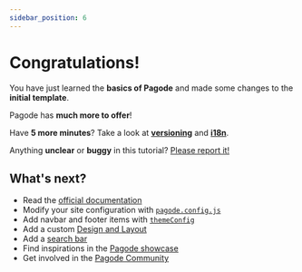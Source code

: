 ```yaml
---
sidebar_position: 6
---
```


# Congratulations!

You have just learned the **basics of Pagode** and made some changes to the **initial template**.

Pagode has **much more to offer**!

Have **5 more minutes**? Take a look at **[versioning](../tutorial-extras/manage-docs-versions.md)** and **[i18n](../tutorial-extras/translate-your-site.md)**.

Anything **unclear** or **buggy** in this tutorial? [Please report it!](https://github.com/facebook/pagode/discussions/4610)

## What's next?

- Read the [official documentation](https://pagode.io/)
- Modify your site configuration with [`pagode.config.js`](https://pagode.io/docs/api/pagode-config)
- Add navbar and footer items with [`themeConfig`](https://pagode.io/docs/api/themes/configuration)
- Add a custom [Design and Layout](https://pagode.io/docs/styling-layout)
- Add a [search bar](https://pagode.io/docs/search)
- Find inspirations in the [Pagode showcase](https://pagode.io/showcase)
- Get involved in the [Pagode Community](https://pagode.io/community/support)
